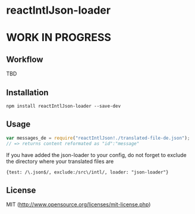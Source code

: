 # reactIntlJson-loader
# WORK IN PROGRESS

## Workflow

TBD

## Installation

`npm install reactIntlJson-loader --save-dev`

## Usage

``` javascript
var messages_de = require("reactIntlJson!./translated-file-de.json");
// => returns content reformated as "id":"message"
```

If you have added the json-loader to your config, do not forget to exclude the directory where your translated files are
```
{test: /\.json$/, exclude:/src\/intl/, loader: "json-loader"}
```

## License

MIT (http://www.opensource.org/licenses/mit-license.php)